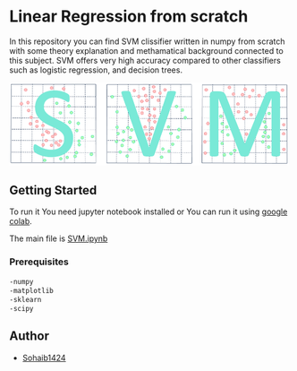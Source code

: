 # Linear Regression from scratch

In this repository you can find SVM clissifier written in numpy from scratch with some theory explanation and methamatical background connected to this subject.
SVM offers very high accuracy compared to other classifiers such as logistic regression, and decision trees.

<img src="svm.PNG" alt="drawing" width="500px"/>


## Getting Started   

To run it You need jupyter notebook installed or You can run it using [google colab](https://colab.research.google.com).

The main file is [SVM.ipynb](SVM.ipynb) 

### Prerequisites
```
-numpy
-matplotlib
-sklearn
-scipy

```

## Author

* [Sohaib1424](https://github.com/Sohaib1424)
